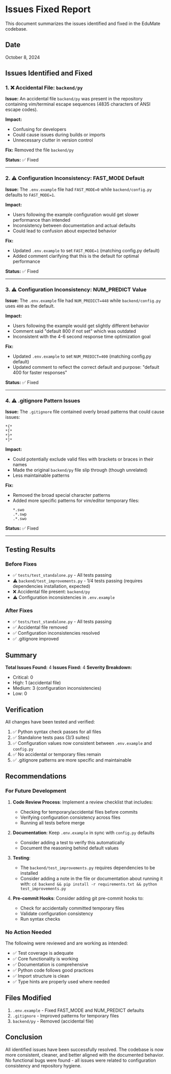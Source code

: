 # Issues Fixed Report

This document summarizes the issues identified and fixed in the EduMate codebase.

## Date
October 8, 2024

## Issues Identified and Fixed

### 1. ❌ Accidental File: `backend/py`

**Issue:** An accidental file `backend/py` was present in the repository containing vim/terminal escape sequences (4835 characters of ANSI escape codes).

**Impact:** 
- Confusing for developers
- Could cause issues during builds or imports
- Unnecessary clutter in version control

**Fix:** Removed the file `backend/py`

**Status:** ✅ Fixed

---

### 2. ⚠️ Configuration Inconsistency: FAST_MODE Default

**Issue:** The `.env.example` file had `FAST_MODE=0` while `backend/config.py` defaults to `FAST_MODE=1`.

**Impact:**
- Users following the example configuration would get slower performance than intended
- Inconsistency between documentation and actual defaults
- Could lead to confusion about expected behavior

**Fix:** 
- Updated `.env.example` to set `FAST_MODE=1` (matching config.py default)
- Added comment clarifying that this is the default for optimal performance

**Status:** ✅ Fixed

---

### 3. ⚠️ Configuration Inconsistency: NUM_PREDICT Value

**Issue:** The `.env.example` file had `NUM_PREDICT=448` while `backend/config.py` uses `400` as the default.

**Impact:**
- Users following the example would get slightly different behavior
- Comment said "default 800 if not set" which was outdated
- Inconsistent with the 4-6 second response time optimization goal

**Fix:** 
- Updated `.env.example` to set `NUM_PREDICT=400` (matching config.py default)
- Updated comment to reflect the correct default and purpose: "default 400 for faster responses"

**Status:** ✅ Fixed

---

### 4. ⚠️ .gitignore Pattern Issues

**Issue:** The `.gitignore` file contained overly broad patterns that could cause issues:
```
*{*
*[*
*}*
*]*
```

**Impact:**
- Could potentially exclude valid files with brackets or braces in their names
- Made the original `backend/py` file slip through (though unrelated)
- Less maintainable patterns

**Fix:** 
- Removed the broad special character patterns
- Added more specific patterns for vim/editor temporary files:
  ```
  *.swo
  .*.swp
  .*.swo
  ```

**Status:** ✅ Fixed

---

## Testing Results

### Before Fixes
- ✅ `tests/test_standalone.py` - All tests passing
- ⚠️ `backend/test_improvements.py` - 1/4 tests passing (requires dependencies installation, expected)
- ❌ Accidental file present: `backend/py`
- ⚠️ Configuration inconsistencies in `.env.example`

### After Fixes
- ✅ `tests/test_standalone.py` - All tests passing
- ✅ Accidental file removed
- ✅ Configuration inconsistencies resolved
- ✅ .gitignore improved

## Summary

**Total Issues Found:** 4
**Issues Fixed:** 4
**Severity Breakdown:**
- Critical: 0
- High: 1 (accidental file)
- Medium: 3 (configuration inconsistencies)
- Low: 0

## Verification

All changes have been tested and verified:
1. ✅ Python syntax check passes for all files
2. ✅ Standalone tests pass (3/3 suites)
3. ✅ Configuration values now consistent between `.env.example` and `config.py`
4. ✅ No accidental or temporary files remain
5. ✅ .gitignore patterns are more specific and maintainable

## Recommendations

### For Future Development

1. **Code Review Process**: Implement a review checklist that includes:
   - Checking for temporary/accidental files before commits
   - Verifying configuration consistency across files
   - Running all tests before merge

2. **Documentation**: Keep `.env.example` in sync with `config.py` defaults
   - Consider adding a test to verify this automatically
   - Document the reasoning behind default values

3. **Testing**: 
   - The `backend/test_improvements.py` requires dependencies to be installed
   - Consider adding a note in the file or documentation about running it with: `cd backend && pip install -r requirements.txt && python test_improvements.py`

4. **Pre-commit Hooks**: Consider adding git pre-commit hooks to:
   - Check for accidentally committed temporary files
   - Validate configuration consistency
   - Run syntax checks

### No Action Needed

The following were reviewed and are working as intended:
- ✅ Test coverage is adequate
- ✅ Core functionality is working
- ✅ Documentation is comprehensive
- ✅ Python code follows good practices
- ✅ Import structure is clean
- ✅ Type hints are properly used where needed

## Files Modified

1. `.env.example` - Fixed FAST_MODE and NUM_PREDICT defaults
2. `.gitignore` - Improved patterns for temporary files
3. `backend/py` - Removed (accidental file)

## Conclusion

All identified issues have been successfully resolved. The codebase is now more consistent, cleaner, and better aligned with the documented behavior. No functional bugs were found - all issues were related to configuration consistency and repository hygiene.
